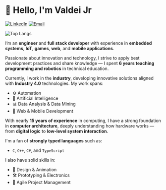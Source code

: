 # 👋 Hello, I'm Valdei Jr

[![LinkedIn](https://img.shields.io/badge/LinkedIn-Profile-blue?logo=linkedin)](https://www.linkedin.com/in/valdei-ferreira-jr)
[![Email](https://img.shields.io/badge/Email-Valdeijr)](mailto:valdei.ferreira.jr@gmail.com)  

![Top Langs](https://github-readme-stats.vercel.app/api/top-langs/?username=Valdeijr&layout=compact)

I’m an **engineer** and **full stack developer** with experience in **embedded systems**, **IoT**, **games**, **web**, and **mobile applications**.

Passionate about innovation and technology, I strive to apply best development practices and share knowledge — I spent **6 years teaching programming and robotics** in technical education.

Currently, I work in the **industry**, developing innovative solutions aligned with **Industry 4.0** technologies. My work spans:

- ⚙️ Automation  
- 🤖 Artificial Intelligence  
- 📊 Data Analysis & Data Mining
- 📱 Web & Mobile Development

With nearly **15 years of experience** in computing, I have a strong foundation in **computer architecture**, deeply understanding how hardware works — from **digital logic** to **low-level system interaction**.

I'm a fan of **strongly typed languages** such as:

- `C`, `C++`, `C#`, and `TypeScript`

I also have solid skills in:

- 🎨 Design & Animation  
- 🛠️ Prototyping & Electronics  
- 🚀 Agile Project Management
